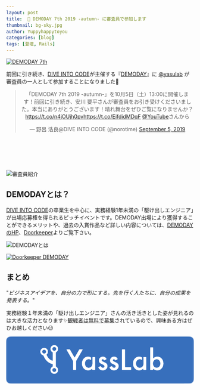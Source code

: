 ```yaml
---
layout: post
title:  💎 DEMODAY 7th 2019 -autumn- に審査員で参加します
thumbnail: bg-sky.jpg
author: Yuppyhappytoyou
categories: [blog]
tags: [登壇, Rails]
---
```


[![DEMODAY 7th](https://i.gyazo.com/1673ca7ba3245c45a26b795392597b05.png)](https://diveintocode.jp/demoday)

前回に引き続き、[DIVE INTO CODE](https://diveintocode.jp/)が主催する『[DEMODAY](https://diveintocode.jp/demoday)』に [@yasulab](https://twitter.com/yasulab) が審査員の一人として参加することになりました👏

<div class="center" style="margin-bottom: 100px;" align="center">
  <blockquote class="twitter-tweet"><p lang="ja" dir="ltr">「DEMODAY 7th 2019 -autumn-」を10月5日（土）13:00に開催します！前回に引き続き、安川 要平さんが審査員をお引き受けくださいました。本当にありがとうございます！晴れ舞台をぜひご覧になりませんか？<a href="https://t.co/n4jOUjh0pv">https://t.co/n4jOUjh0pv</a><a href="https://t.co/EifdidMDqF">https://t.co/EifdidMDqF</a> <a href="https://twitter.com/YouTube?ref_src=twsrc%5Etfw">@YouTube</a>さんから</p>&mdash; 野呂 浩良@DIVE INTO CODE (@norotime) <a href="https://twitter.com/norotime/status/1169453980834877441?ref_src=twsrc%5Etfw">September 5, 2019</a></blockquote>
</div>

![審査員紹介](https://i.gyazo.com/fb2ae9c30ac4c0a1fbfb291fd5eb78d3.png)

## DEMODAYとは？

[DIVE INTO CODE](https://diveintocode.jp/)の卒業生を中心に、実務経験1年未満の「駆け出しエンジニア」が出場応募権を得られるピッチイベントです。DEMODAY出場により獲得することができるメリットや、過去の入賞作品など詳しい内容については、[DEMODAYのHP](https://diveintocode.jp/demoday)、[Doorkeeper](https://diveintocode.doorkeeper.jp/events/94306)よりご覧下さい。

![DEMODAYとは](https://i.gyazo.com/1dac0fe9ac6c17a1641f84c8a8c33cbb.png)

[![Doorkeeper DEMODAY](https://i.gyazo.com/0dfc39f5f75eeda0736da81051632768.png)](https://diveintocode.doorkeeper.jp/events/94306)


## まとめ

"*ビジネスアイデアを、自分の力で形にする。先を行く人たちに、自分の成果を発表する。*" 

実務経験１年未満の「駆け出しエンジニア」さんの活き活きとした姿が見れるのは大きな活力となります✨[観戦者は無料で募集](https://diveintocode.doorkeeper.jp/events/94306)されているので、興味ある方はぜひお越しください😉

[![YassLab Inc.](/img/logos/800x200.png)](/)


